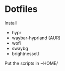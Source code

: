 # Dotfiles

Install
- hypr
- waybar-hyprland (AUR)
- wofi
- swaybg
- brightnessctl

Put the scripts in ~HOME/
